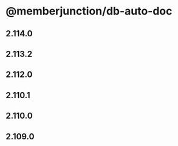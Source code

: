 # @memberjunction/db-auto-doc

## 2.114.0

## 2.113.2

## 2.112.0

## 2.110.1

## 2.110.0

## 2.109.0
